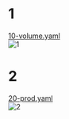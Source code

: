 # 1 #
[10-volume.yaml](https://github.com/keeper521/devops-netology/edit/main/13-kubernetes-config-02-mounts/10-volume.yaml)  
![1](https://user-images.githubusercontent.com/88678440/174790789-9af5a664-18c3-40fc-87c9-945266933c4c.JPG)
# 2 #
[20-prod.yaml](https://github.com/keeper521/devops-netology/blob/main/13-kubernetes-config-02-mounts/20-prod.yaml)  
![2](https://user-images.githubusercontent.com/88678440/174790832-1e8a79d5-2bcd-4a22-81ea-7ba701b558fc.JPG)
